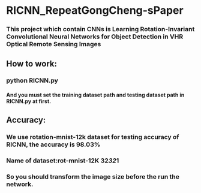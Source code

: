 # RICNN_RepeatGongCheng-sPaper
### This project which contain CNNs is Learning Rotation-Invariant Convolutional Neural Networks for Object Detection in VHR Optical Remote Sensing Images
## How to work:
###   python RICNN.py
####   And you must set the training dataset path and testing dataset path in RICNN.py at first.
## Accuracy:
###   We use rotation-mnist-12k dataset for testing accuracy of RICNN, the accuracy is 98.03%
###   Name of dataset:rot-mnist-12K 32*32*1
###   So you should transform the image size before the run the network.
